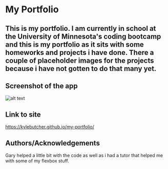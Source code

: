#  My Portfolio

## This is my portfolio. I am currently in school at the University of Minnesota's coding bootcamp and this is my portfolio as it sits with some homeworks and projects i have done. There a couple of placeholder images for the projects because i have not gotten to do that many yet.

## Screenshot of the app 
![alt text](<Screenshot 2024-05-29 at 10.37.19 AM.png>)

## Link to site
https://kylebutcher.github.io/my-portfolio/

## Authors/Acknowledgements
Gary helped a little bit with the code as well as i had a tutor that helped me with some of my flexbox stuff.
